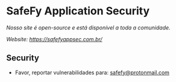 # SafeFy Application Security

*Nosso site é open-source e está disponível a toda a comunidade.*

*Website: https://safefyappsec.com.br/*

## Security
- Favor, reportar vulnerabilidades para: safefy@protonmail.com



